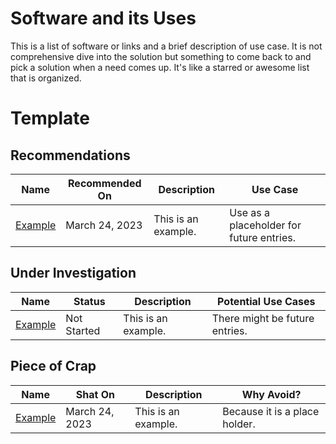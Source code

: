 # Software and its Uses

This is a list of software or links and a brief description of use case. It is not comprehensive dive into the solution but something to come back to and pick a solution when a need comes up. It's like a starred or awesome list that is organized.

# Template

## Recommendations

| Name | Recommended On | Description | Use Case |
| ---- | -------------- | ----------- | -------- |
| [Example](https://fiit-org.github.io/404.html) | March 24, 2023 | This is an example. | Use as a placeholder for future entries. |

## Under Investigation

| Name | Status | Description | Potential Use Cases |
| ---- | ------ | ----------- | ------------------- |
| [Example](https://fiit-org.github.io/404.html) | Not Started | This is an example. | There might be future entries. |

## Piece of Crap

| Name | Shat On | Description | Why Avoid? |
| ---- | ------- | ----------- | ---------- |
| [Example](https://fiit-org.github.io/404.html) | March 24, 2023 | This is an example. | Because it is a place holder. |